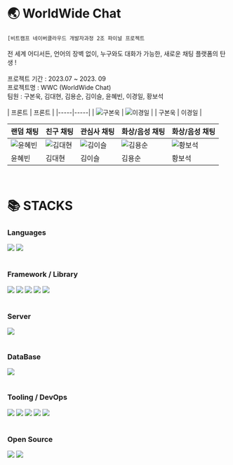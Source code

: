 # 🌏 WorldWide Chat<br/>
`[비트캠프 네이버클라우드 개발자과정 2조 파이널 프로젝트`<br/>
<br/>
전 세계 어디서든, 언어의 장벽 없이, 누구와도 대화가 가능한, 새로운 채팅 플랫폼의 탄생 !<br/>
<br/>
프로젝트 기간 : 2023.07 ~ 2023. 09 <br/>
프로젝트명 : WWC (WorldWide Chat) <br/>
팀원 : 구본욱, 김대현, 김용순, 김이슬, 윤혜빈, 이경일, 황보석 <br/>
 <br/>
| 프론트 | 프론트 |
|-----|-----|
| ![구본욱](https://cdn.pixabay.com/photo/2017/11/19/13/28/snow-man-2962777_1280.png) | ![이경일](https://cdn.pixabay.com/photo/2017/02/01/11/32/characters-2029814_1280.png) |
| 구본욱 | 이경일 |


| 랜덤 채팅 | 친구 채팅 | 관심사 채팅 | 화상/음성 채팅 | 화상/음성 채팅 |
|-----|-----|-----|-----|-----|
| ![윤혜빈](https://cdn.pixabay.com/photo/2016/10/27/09/24/fox-1773722_1280.png) | ![김대현](https://cdn.pixabay.com/photo/2020/12/10/05/11/spider-man-5819366_1280.png) | ![김이슬](https://icons.iconarchive.com/icons/large-icons/large-weather/512/dew-icon.png) | ![김용순](https://cdn.pixabay.com/photo/2016/04/01/10/52/blonde-1300066_1280.png) | ![황보석](https://cdn.pixabay.com/photo/2016/11/11/17/42/jade-1817312_1280.png) |
| 윤혜빈 | 김대현 | 김이슬 | 김용순 | 황보석 |
<br>
<h1>📚 STACKS</h1>

<div>
    <h3>Languages</h3>
    <img src="https://img.shields.io/badge/javascript-F7DF1E?style=for-the-badge&logo=javascript&logoColor=black"> 
    <img src="https://img.shields.io/badge/java-007396?style=for-the-badge&logo=java&logoColor=white"> 
</div>
<br>
<div>
    <h3>Framework / Library</h3>
    <img src="https://img.shields.io/badge/springboot-6DB33F?style=for-the-badge&logo=springboot&logoColor=white">
    <img src="https://shields.io/badge/react-black?logo=react&style=for-the-badge"> 
    <img src="https://img.shields.io/badge/threeJs-blue">
    <img src="https://img.shields.io/badge/sockJs-yellow">
    <img src="https://img.shields.io/badge/stompJs-red">

</div>
<br>
<div>
    <h3>Server</h3> 
    <img src="https://img.shields.io/badge/ncloud%20-%20yellowgreen">
</div>
<br>
<div>
    <h3>DataBase</h3>
    <img src="https://shields.io/badge/MySQL-lightgrey?logo=mysql&style=plastic&logoColor=white&labelColor=blue">
</div>
<br>
<div>
    <h3>Tooling / DevOps</h3>
    <img src="https://img.shields.io/badge/github-181717?style=for-the-badge&logo=github&logoColor=white">
    <img src="https://img.shields.io/badge/Eclipes%20-%20purple">
    <img src="https://img.shields.io/badge/Mysql%20Workbench%20-%20gray">
    <img src="https://img.shields.io/badge/VS%20code-aqua">
    <img src="https://img.shields.io/badge/intelliJ-black">
</div>
<br>
<div>
    <h3>Open Source</h3>
    <img src="https://img.shields.io/badge/Papago%20-%20Green">
    <img src="https://img.shields.io/badge/CLOVA%20-%20green">
<br>
 

